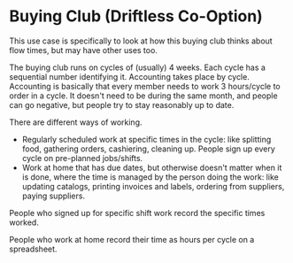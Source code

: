 # Buying Club (Driftless Co-Option)

This use case is specifically to look at how this buying club thinks about flow times, but may have other uses too.

The buying club runs on cycles of (usually) 4 weeks.  Each cycle has a sequential number identifying it.  Accounting takes place by cycle.  Accounting is basically that every member needs to work 3 hours/cycle to order in a cycle.  It doesn't need to be during the same month, and people can go negative, but people try to stay reasonably up to date.

There are different ways of working.
* Regularly scheduled work at specific times in the cycle: like splitting food, gathering orders, cashiering, cleaning up.  People sign up every cycle on pre-planned jobs/shifts.
* Work at home that has due dates, but otherwise doesn't matter when it is done, where the time is managed by the person doing the work: like updating catalogs, printing invoices and labels, ordering from suppliers, paying suppliers.

People who signed up for specific shift work record the specific times worked.

People who work at home record their time as hours per cycle on a spreadsheet.
